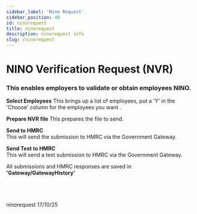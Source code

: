 ```yaml
---
sidebar_label: 'Nino Request'
sidebar_position: 40
id: ninorequest
title: ninorequest
description: ninorequest info
slug: /ninorequest
---
```


# NINO Verification Request (NVR)

### This enables employers to validate or obtain employees NINO.

**Select Employees**
This brings up a list of employees, put a 'Y' in the 'Choose' column for the employees you want .

 **Prepare NVR file**
 This prepares the file to send.

 **Send to HMRC**  
This will send the submission to HMRC via the Government Gateway.

**Send Test to HMRC**  
This will send a test submission to HMRC via the Government Gateway.

All submissions and HMRC responses are saved in **'Gateway/GatewayHistory'**
<br/>
<br/>
<br/>
<br/>
<br/>
ninorequest 17/10/25